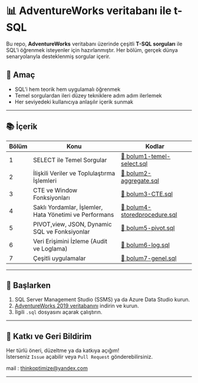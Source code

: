 # 📊 AdventureWorks veritabanı ile t-SQL

Bu repo, **AdventureWorks** veritabanı üzerinde çeşitli **T-SQL sorguları** ile SQL’i öğrenmek isteyenler için hazırlanmıştır. Her bölüm, gerçek dünya senaryolarıyla desteklenmiş sorgular içerir.

## 🎯 Amaç

- SQL’i hem teorik hem uygulamalı öğrenmek
- Temel sorgulardan ileri düzey tekniklere adım adım ilerlemek
- Her seviyedeki kullanıcıya anlaşılır içerik sunmak

---


## 📚 İçerik

| Bölüm | Konu | Kodlar |
|-------|------|--------|
| 1 | SELECT ile Temel Sorgular  | [📄 bolum1-temel-select.sql](bolum1-temel-select.sql) |
| 2 | İlişkili Veriler ve Toplulaştırma İşlemleri | [📄 bolum2-aggregate.sql](bolum2-aggregate.sql) |
| 3 | CTE ve Window Fonksiyonları  | [📄 bolum3-CTE.sql](bolum3-CTE.sql) |
| 4 | Saklı Yordamlar, İşlemler, Hata Yönetimi ve Performans   | [📄 bolum4-storedprocedure.sql](bolum4-storedprocedure.sql) |
| 5 | PIVOT,view, JSON, Dynamic SQL ve Fonksiyonlar   | [📄 bolum5-pivot.sql](bolum5-pivot.sql) |
| 6 | Veri Erişimini İzleme (Audit ve Loglama)  | [📄 bolum6-log.sql](bolum6-log.sql) |
| 7 | Çeşitli uygulamalar  | [📄 bolum7-genel.sql](bolum7-genel.sql) |



---

## 🏁 Başlarken

1. SQL Server Management Studio (SSMS) ya da Azure Data Studio kurun.
2. [AdventureWorks 2019 veritabanını](https://learn.microsoft.com/en-us/sql/samples/adventureworks-install-configure) indirin ve kurun.
3. İlgili `.sql` dosyasını açarak çalıştırın.

---

## 🌟 Katkı ve Geri Bildirim

Her türlü öneri, düzeltme ya da katkıya açığım!  
İsterseniz `Issue` açabilir veya `Pull Request` gönderebilirsiniz.

mail : thinkoptimize@yandex.com


---




